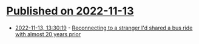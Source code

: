 # [Published on 2022-11-13](index.md)

* [2022-11-13, 13:30:19](https://news.ycombinator.com/item?id=33582849) - [Reconnecting to a stranger I'd shared a bus ride with almost 20 years prior](https://twitter.com/emilyabell/status/1591572790502690817)
